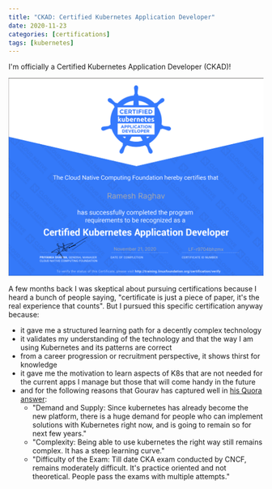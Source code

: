 ```yaml
---
title: "CKAD: Certified Kubernetes Application Developer"
date: 2020-11-23
categories: [certifications]
tags: [kubernetes]
---
```

I'm officially a Certified Kubernetes Application Developer (CKAD)!

![CKAD Certificate](/assets/img/posts/ckad/certificate.png)

A few months back I was skeptical about pursuing certifications because I heard a bunch of people saying, "certificate is just a piece of paper, it's the real experience that counts". But I pursued this specific certification anyway because:
- it gave me a structured learning path for a decently complex technology
- it validates my understanding of the technology and that the way I am using Kubernetes and its patterns are correct
- from a career progression or recruitment perspective, it shows thirst for knowledge
- it gave me the motivation to learn aspects of K8s that are not needed for the current apps I manage but those that will come handy in the future
- and for the following reasons that Gourav has captured well in [his Quora answer](https://www.quora.com/Is-the-Kubernetes-certification-worth-it/answer/Gourav-Shah):
  - "Demand and Supply: Since kubernetes has already become the new platform, there is a huge demand for people who can implement solutions with Kubernetes right now, and is going to remain so for next few years."
  - "Complexity: Being able to use kubernetes the right way still remains complex. It has a steep learning curve."
  - "Difficulty of the Exam: Till date CKA exam conducted by CNCF, remains moderately difficult. It's practice oriented and not theoretical. People pass the exams with multiple attempts."
